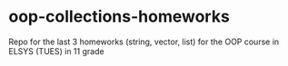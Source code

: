 # oop-collections-homeworks
Repo for the last 3 homeworks (string, vector, list) for the OOP course in ELSYS (TUES) in 11 grade
